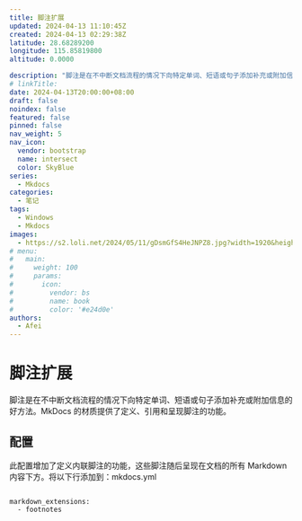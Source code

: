 ```yaml
---
title: 脚注扩展
updated: 2024-04-13 11:10:45Z
created: 2024-04-13 02:29:38Z
latitude: 28.68289200
longitude: 115.85819800
altitude: 0.0000

description: "脚注是在不中断文档流程的情况下向特定单词、短语或句子添加补充或附加信息的好方法。"
# linkTitle:
date: 2024-04-13T20:00:00+08:00
draft: false
noindex: false
featured: false
pinned: false
nav_weight: 5
nav_icon:
  vendor: bootstrap
  name: intersect
  color: SkyBlue
series:
  - Mkdocs
categories:
  - 笔记
tags:
  - Windows
  - Mkdocs
images:
  - https://s2.loli.net/2024/05/11/gDsmGfS4HeJNPZ8.jpg?width=1920&height=1440
# menu:
#   main:
#     weight: 100
#     params:
#       icon:
#         vendor: bs
#         name: book
#         color: '#e24d0e'
authors:
  - Afei
---
```


# 脚注扩展

	
脚注是在不中断文档流程的情况下向特定单词、短语或句子添加补充或附加信息的好方法。MkDocs 的材质提供了定义、引用和呈现脚注的功能。

## 配置
此配置增加了定义内联脚注的功能，这些脚注随后呈现在文档的所有 Markdown 内容下方。将以下行添加到：mkdocs.yml
```

markdown_extensions:
  - footnotes
  
```
